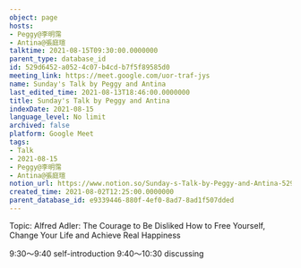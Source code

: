 ```yaml
---
object: page
hosts:
- Peggy@李明霈
- Antina@張庭瑄
talktime: 2021-08-15T09:30:00.0000000
parent_type: database_id
id: 529d6452-a052-4c07-b4cd-b7f5f89585d0
meeting_link: https://meet.google.com/uor-traf-jys
name: Sunday's Talk by Peggy and Antina
last_edited_time: 2021-08-13T18:46:00.0000000
title: Sunday's Talk by Peggy and Antina
indexDate: 2021-08-15
language_level: No limit
archived: false
platform: Google Meet
tags:
- Talk
- 2021-08-15
- Peggy@李明霈
- Antina@張庭瑄
notion_url: https://www.notion.so/Sunday-s-Talk-by-Peggy-and-Antina-529d6452a0524c07b4cdb7f5f89585d0
created_time: 2021-08-02T12:25:00.0000000
parent_database_id: e9339446-880f-4ef0-8ad7-8ad1f507dded
---
```


Topic: Alfred Adler: The Courage to Be Disliked
How to Free Yourself, Change Your Life and Achieve Real Happiness

9:30～9:40 self-introduction
9:40～10:30 discussing


